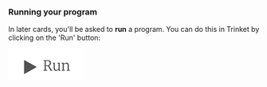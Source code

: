 ### Running your program
In later cards, you'll be asked to **run** a program. You can do this in Trinket by clicking on the 'Run' button: 

![The Trinket run button](images/runButton.png)
